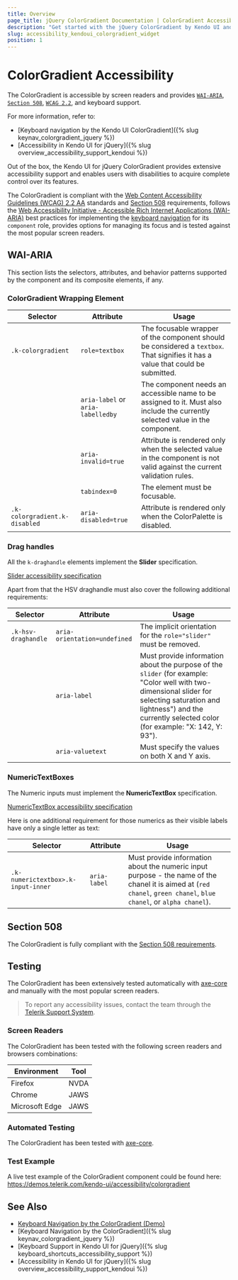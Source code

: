 ```yaml
---
title: Overview
page_title: jQuery ColorGradient Documentation | ColorGradient Accessibility
description: "Get started with the jQuery ColorGradient by Kendo UI and learn about its accessibility support for WAI-ARIA, Section 508, and WCAG 2.2."
slug: accessibility_kendoui_colorgradient_widget
position: 1
---
```


# ColorGradient Accessibility

The ColorGradient is accessible by screen readers and provides [`WAI-ARIA`](https://www.w3.org/WAI/ARIA/apg/), [`Section 508`](https://www.section508.gov/), [`WCAG 2.2`](https://www.w3.org/TR/WCAG22/), and keyboard support.

For more information, refer to:
* [Keyboard navigation by the Kendo UI ColorGradient]({% slug keynav_colorgradient_jquery %})
* [Accessibility in Kendo UI for jQuery]({% slug overview_accessibility_support_kendoui %})




Out of the box, the Kendo UI for jQuery ColorGradient provides extensive accessibility support and enables users with disabilities to acquire complete control over its features.


The ColorGradient is compliant with the [Web Content Accessibility Guidelines (WCAG) 2.2 AA](https://www.w3.org/TR/WCAG22/) standards and [Section 508](https://www.section508.gov/) requirements, follows the [Web Accessibility Initiative - Accessible Rich Internet Applications (WAI-ARIA)](https://www.w3.org/WAI/ARIA/apg/) best practices for implementing the [keyboard navigation](#keyboard-navigation) for its `component` role, provides options for managing its focus and is tested against the most popular screen readers.

## WAI-ARIA


This section lists the selectors, attributes, and behavior patterns supported by the component and its composite elements, if any.

### ColorGradient Wrapping Element

| Selector | Attribute | Usage |
| -------- | --------- | ----- |
| `.k-colorgradient` | `role=textbox` | The focusable wrapper of the component should be considered a `textbox`. That signifies it has a value that could be submitted. |
|  | `aria-label` or `aria-labelledby` | The component needs an accessible name to be assigned to it. Must also include the currently selected value in the component. |
|  | `aria-invalid=true` | Attribute is rendered only when the selected value in the component is not valid against the current validation rules. |
|  | `tabindex=0` | The element must be focusable. |
| `.k-colorgradient.k-disabled` | `aria-disabled=true` | Attribute is rendered only when the ColorPalette is disabled. |

### Drag handles


All the `k-draghandle` elements implement the **Slider** specification.

[Slider accessibility specification]({{slider_a11y_link}})


Apart from that the HSV draghandle must also cover the following additional requirements:

| Selector | Attribute | Usage |
| -------- | --------- | ----- |
| `.k-hsv-draghandle` | `aria-orientation=undefined` | The implicit orientation for the `role="slider"` must be removed. |
|  | `aria-label` | Must provide information about the purpose of the `slider` (for example: "Color well with two-dimensional slider for selecting saturation and lightness") and the currently selected color (for example: "X: 142, Y: 93"). |
|  | `aria-valuetext` | Must specify the values on both X and Y axis. |

### NumericTextBoxes


The Numeric inputs must implement the **NumericTextBox** specification.

[NumericTextBox accessibility specification]({{numerictextbox_a11y_link}})


Here is one additional requirement for those numerics as their visible labels have only a single letter as text:

| Selector | Attribute | Usage |
| -------- | --------- | ----- |
| `.k-numerictextbox>.k-input-inner` | `aria-label` | Must provide information about the numeric input purpose - the name of the chanel it is aimed at (`red chanel`, `green chanel`, `blue chanel`, or `alpha chanel`). |

## Section 508


The ColorGradient is fully compliant with the [Section 508 requirements](http://www.section508.gov/).

## Testing


The ColorGradient has been extensively tested automatically with [axe-core](https://github.com/dequelabs/axe-core) and manually with the most popular screen readers.

> To report any accessibility issues, contact the team through the [Telerik Support System](https://www.telerik.com/account/support-center).

### Screen Readers


The ColorGradient has been tested with the following screen readers and browsers combinations:

| Environment | Tool |
| ----------- | ---- |
| Firefox | NVDA |
| Chrome | JAWS |
| Microsoft Edge | JAWS |



### Automated Testing

The ColorGradient has been tested with [axe-core](https://github.com/dequelabs/axe-core).

### Test Example

A live test example of the ColorGradient component could be found here: https://demos.telerik.com/kendo-ui/accessibility/colorgradient

## See Also

* [Keyboard Navigation by the ColorGradient (Demo)](https://demos.telerik.com/kendo-ui/colorgradient/keyboard-navigation)
* [Keyboard Navigation by the ColorGradient]({% slug keynav_colorgradient_jquery %})
* [Keyboard Support in Kendo UI for jQuery]({% slug keyboard_shortcuts_accessibility_support %})
* [Accessibility in Kendo UI for jQuery]({% slug overview_accessibility_support_kendoui %})